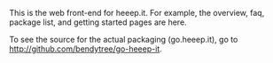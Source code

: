 This is the web front-end for heeep.it. For example, the overview, faq, package list, and getting started pages are here.

To see the source for the actual packaging (go.heeep.it), go to http://github.com/bendytree/go-heeep-it.
